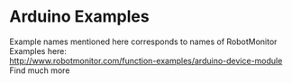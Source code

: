 Arduino Examples
=================

Example names mentioned here corresponds to names of RobotMonitor Examples here:<br>
http://www.robotmonitor.com/function-examples/arduino-device-module
Find much more

